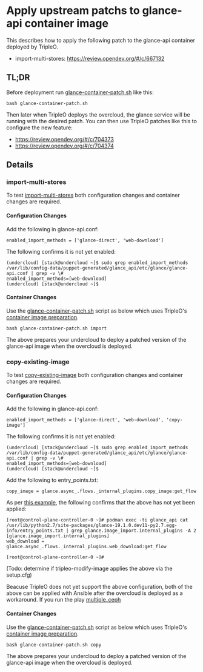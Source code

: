 # Apply upstream patchs to glance-api container image

This describes how to apply the following patch to the glance-api
container deployed by TripleO.

- import-multi-stores: https://review.opendev.org/#/c/667132

## TL;DR

Before deployment run 
[glance-container-patch.sh](glance-container-patch.sh)
like this:

```
bash glance-container-patch.sh
```

Then later when TripleO deploys the overcloud, the glance service will 
be running with the desired patch. You can then use TripleO patches
like this to configure the new feature:

- https://review.opendev.org/#/c/704373
- https://review.opendev.org/#/c/704374

## Details

### import-multi-stores

To test [import-multi-stores](https://review.opendev.org/#/c/667132)
both configuration changes and container changes are required.

#### Configuration Changes

Add the following in glance-api.conf:

`enabled_import_methods = ['glance-direct', 'web-download']`

The following confirms it is not yet enabled:

```
(undercloud) [stack@undercloud ~]$ sudo grep enabled_import_methods /var/lib/config-data/puppet-generated/glance_api/etc/glance/glance-api.conf | grep -v \#
enabled_import_methods=[web-download]
(undercloud) [stack@undercloud ~]$ 
```

#### Container Changes

Use the [glance-container-patch.sh](glance-container-patch.sh) script
as below which uses TripleO's 
[container image preparation](https://docs.openstack.org/project-deploy-guide/tripleo-docs/latest/deployment/container_image_prepare.html#modify-with-python-source-code-installed-via-pip-from-opendev-gerrit).

```
bash glance-container-patch.sh import
```

The above prepares your undercloud to deploy a patched version of the
glance-api image when the overcloud is deployed.

### copy-existing-image

To test [copy-existing-image](https://review.opendev.org/#/c/696457)
both configuration changes and container changes are required.

#### Configuration Changes

Add the following in glance-api.conf:

`enabled_import_methods = ['glance-direct', 'web-download', 'copy-image']`

The following confirms it is not yet enabled:

```
(undercloud) [stack@undercloud ~]$ sudo grep enabled_import_methods /var/lib/config-data/puppet-generated/glance_api/etc/glance/glance-api.conf | grep -v \#
enabled_import_methods=[web-download]
(undercloud) [stack@undercloud ~]$ 
```

Add the following to entry_points.txt:

`copy_image = glance.async_.flows._internal_plugins.copy_image:get_flow`

As per [this example](https://review.opendev.org/#/c/696457/1/setup.cfg), the following confirms that the above has not yet been applied:

```
[root@control-plane-controller-0 ~]# podman exec -ti glance_api cat /usr/lib/python2.7/site-packages/glance-19.1.0.dev11-py2.7.egg-info/entry_points.txt | grep glance.image_import.internal_plugins -A 2
[glance.image_import.internal_plugins]
web_download = glance.async_.flows._internal_plugins.web_download:get_flow

[root@control-plane-controller-0 ~]# 
```

(Todo: determine if tripleo-modify-image applies the above via the setup.cfg)

Beacuse TripleO does not yet support the above configuration, both of
the above can be applied with Ansible after the overcloud is deployed
as a workaround. If you run the play [multiple_ceph](../multiple_ceph)

#### Container Changes

Use the [glance-container-patch.sh](glance-container-patch.sh) script
as below which uses TripleO's 
[container image preparation](https://docs.openstack.org/project-deploy-guide/tripleo-docs/latest/deployment/container_image_prepare.html#modify-with-python-source-code-installed-via-pip-from-opendev-gerrit).

```
bash glance-container-patch.sh copy
```

The above prepares your undercloud to deploy a patched version of the
glance-api image when the overcloud is deployed. 
